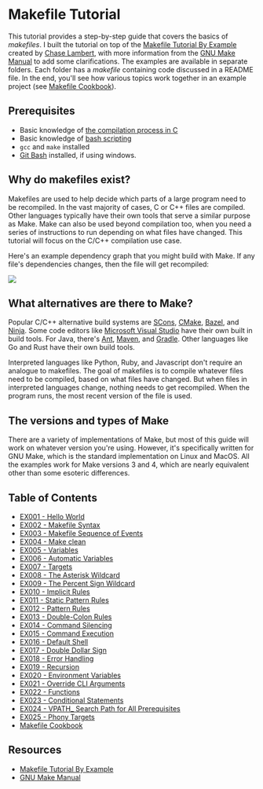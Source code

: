 # Makefile Tutorial

This tutorial provides a step-by-step guide that covers the basics of _makefiles_. I built the tutorial on top of the [Makefile Tutorial By Example](https://makefiletutorial.com/) created by [Chase Lambert](https://github.com/theicfire), with more information from the [GNU Make Manual](https://www.gnu.org/software/make/manual/html_node/index.html) to add some clarifications. The examples are available in separate folders. Each folder has a _makefile_ containing code discussed in a README file. In the end, you'll see how various topics work together in an example project (see [Makefile Cookbook](https://github.com/AmrElsayyad/makefile-tutorial/tree/main/Makefile%20Cookbook)).

## Prerequisites

- Basic knowledge of [the compilation process in C](https://www.javatpoint.com/compilation-process-in-c)
- Basic knowledge of [bash scripting](https://www.javatpoint.com/bash)
- `gcc` and `make` installed
- [Git Bash](https://git-scm.com/downloads) installed, if using windows.

## Why do makefiles exist?

Makefiles are used to help decide which parts of a large program need to be recompiled. In the vast majority of cases, C or C++ files are compiled. Other languages typically have their own tools that serve a similar purpose as Make. Make can also be used beyond compilation too, when you need a series of instructions to run depending on what files have changed. This tutorial will focus on the C/C++ compilation use case.

Here's an example dependency graph that you might build with Make. If any file's dependencies changes, then the file will get recompiled:

<div class="center">
<img src="https://makefiletutorial.com/assets/dependency_graph.png">
</div>

## What alternatives are there to Make?

Popular C/C++ alternative build systems are [SCons](https://scons.org/), [CMake](https://cmake.org/), [Bazel](https://bazel.build/), and [Ninja](https://ninja-build.org/). Some code editors like [Microsoft Visual Studio](https://visualstudio.microsoft.com/) have their own built in build tools. For Java, there's [Ant](https://ant.apache.org/), [Maven](https://maven.apache.org/what-is-maven.html), and [Gradle](https://gradle.org/). Other languages like Go and Rust have their own build tools.

Interpreted languages like Python, Ruby, and Javascript don't require an analogue to makefiles. The goal of makefiles is to compile whatever files need to be compiled, based on what files have changed. But when files in interpreted languages change, nothing needs to get recompiled. When the program runs, the most recent version of the file is used.

## The versions and types of Make

There are a variety of implementations of Make, but most of this guide will work on whatever version you're using. However, it's specifically written for GNU Make, which is the standard implementation on Linux and MacOS. All the examples work for Make versions 3 and 4, which are nearly equivalent other than some esoteric differences.

## Table of Contents

- [EX001 - Hello World](https://github.com/AmrElsayyad/makefile-tutorial/tree/main/EX001%20-%20Hello%20World)
- [EX002 - Makefile Syntax](https://github.com/AmrElsayyad/makefile-tutorial/tree/main/EX002%20-%20Makefile%20Syntax)
- [EX003 - Makefile Sequence of Events](https://github.com/AmrElsayyad/makefile-tutorial/tree/main/EX003%20-%20Makefile%20Sequence%20of%20Events)
- [EX004 - Make clean](https://github.com/AmrElsayyad/makefile-tutorial/tree/main/EX004%20-%20Make%20clean)
- [EX005 - Variables](https://github.com/AmrElsayyad/makefile-tutorial/tree/main/EX005%20-%20Variables)
- [EX006 - Automatic Variables](https://github.com/AmrElsayyad/makefile-tutorial/tree/main/EX006%20-%20Automatic%20Variables)
- [EX007 - Targets](https://github.com/AmrElsayyad/makefile-tutorial/tree/main/EX007%20-%20Targets)
- [EX008 - The Asterisk Wildcard](https://github.com/AmrElsayyad/makefile-tutorial/tree/main/EX008%20-%20The%20Asterisk%20Wildcard)
- [EX009 - The Percent Sign Wildcard](https://github.com/AmrElsayyad/makefile-tutorial/tree/main/EX009%20-%20The%20Percent%20Sign%20Wildcard)
- [EX010 - Implicit Rules](https://github.com/AmrElsayyad/makefile-tutorial/tree/main/EX010%20-%20Implicit%20Rules)
- [EX011 - Static Pattern Rules](https://github.com/AmrElsayyad/makefile-tutorial/tree/main/EX011%20-%20Static%20Pattern%20Rules)
- [EX012 - Pattern Rules](https://github.com/AmrElsayyad/makefile-tutorial/tree/main/EX012%20-%20Pattern%20Rules)
- [EX013 - Double-Colon Rules](https://github.com/AmrElsayyad/makefile-tutorial/tree/main/EX013%20-%20Double-Colon%20Rules)
- [EX014 - Command Silencing](https://github.com/AmrElsayyad/makefile-tutorial/tree/main/EX014%20-%20Command%20Silencing)
- [EX015 - Command Execution](https://github.com/AmrElsayyad/makefile-tutorial/tree/main/EX015%20-%20Command%20Execution)
- [EX016 - Default Shell](https://github.com/AmrElsayyad/makefile-tutorial/tree/main/EX016%20-%20Default%20Shell)
- [EX017 - Double Dollar Sign](https://github.com/AmrElsayyad/makefile-tutorial/tree/main/EX017%20-%20Double%20Dollar%20Sign)
- [EX018 - Error Handling](https://github.com/AmrElsayyad/makefile-tutorial/tree/main/EX018%20-%20Error%20Handling)
- [EX019 - Recursion](https://github.com/AmrElsayyad/makefile-tutorial/tree/main/EX019%20-%20Recursion)
- [EX020 - Environment Variables](https://github.com/AmrElsayyad/makefile-tutorial/tree/main/EX020%20-%20Environment%20Variables)
- [EX021 - Override CLI Arguments](https://github.com/AmrElsayyad/makefile-tutorial/tree/main/EX021%20-%20Override%20CLI%20Arguments)
- [EX022 - Functions](https://github.com/AmrElsayyad/makefile-tutorial/tree/main/EX022%20-%20Functions)
- [EX023 - Conditional Statements](https://github.com/AmrElsayyad/makefile-tutorial/tree/main/EX023%20-%20Conditional%20Statements)
- [EX024 - VPATH\_ Search Path for All Prerequisites](https://github.com/AmrElsayyad/makefile-tutorial/tree/main/EX024%20-%20VPATH_%20Search%20Path%20for%20All%20Prerequisites)
- [EX025 - Phony Targets](https://github.com/AmrElsayyad/makefile-tutorial/tree/main/EX025%20-%20Phony%20Targets)
- [Makefile Cookbook](https://github.com/AmrElsayyad/makefile-tutorial/tree/main/Makefile%20Cookbook)

## Resources

- [Makefile Tutorial By Example](https://makefiletutorial.com/)
- [GNU Make Manual](https://www.gnu.org/software/make/manual/html_node/index.html)
